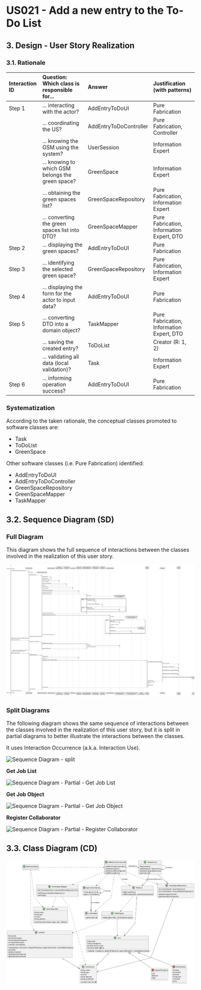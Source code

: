 # US021 - Add a new entry to the To-Do List

## 3. Design - User Story Realization

### 3.1. Rationale

| Interaction ID | Question: Which class is responsible for...           | Answer                 | Justification (with patterns)             |
|:---------------|:------------------------------------------------------|:-----------------------|:------------------------------------------|
| Step 1  		     | 	... interacting with the actor?                      | AddEntryToDoUI         | Pure Fabrication                          |
|                | ... coordinating the US?                              | AddEntryToDoController | Pure Fabrication, Controller              |
|                | ... knowing the GSM using the system?                 | UserSession            | Information Expert                        |
|                | ... knowing to which GSM belongs the green space?     | GreenSpace             | Information Expert                        |
| 			  		        | 	... obtaining the green spaces list?                 | GreenSpaceRepository   | Pure Fabrication, Information Expert      |
|                | ... converting the green spaces list into DTO?        | GreenSpaceMapper       | Pure Fabrication, Information Expert, DTO |
| Step 2  		     | ... displaying the green spaces?						                | AddEntryToDoUI         | Pure Fabrication                          |
| Step 3  		     | 	... identifying the selected green space?            | GreenSpaceRepository   | Pure Fabrication, Information Expert      |
| Step 4  		     | 	... displaying the form for the actor to input data? | AddEntryToDoUI         | Pure Fabrication                          |
| Step 5  		     | 	... converting DTO into a domain object?             | TaskMapper             | Pure Fabrication, Information Expert, DTO |
|                | ... saving the created entry?                         | ToDoList               | Creator (R: 1, 2)                         |
|                | ... validating all data (local validation)?           | Task                   | Information Expert                        |
| Step 6  		     | 	... informing operation success? 	                   | AddEntryToDoUI         | Pure Fabrication                          |

### Systematization ##

According to the taken rationale, the conceptual classes promoted to software classes are:

* Task
* ToDoList
* GreenSpace

Other software classes (i.e. Pure Fabrication) identified:

* AddEntryToDoUI
* AddEntryToDoController
* GreenSpaceRepository
* GreenSpaceMapper
* TaskMapper


## 3.2. Sequence Diagram (SD)

### Full Diagram

This diagram shows the full sequence of interactions between the classes involved in the realization of this user story.

![Sequence Diagram - Full](svg/us021-sequence-diagram-full.svg)

### Split Diagrams

The following diagram shows the same sequence of interactions between the classes involved in the realization of this user story, but it is split in partial diagrams to better illustrate the interactions between the classes.

It uses Interaction Occurrence (a.k.a. Interaction Use).

![Sequence Diagram - split](svg/us003-sequence-diagram-split.svg)

**Get Job List**

![Sequence Diagram - Partial - Get Job List](svg/us003-sequence-diagram-partial-get-job-list.svg)

**Get Job Object**

![Sequence Diagram - Partial - Get Job Object](svg/us003-sequence-diagram-partial-get-job-object.svg)

**Register Collaborator**

![Sequence Diagram - Partial - Register Collaborator](svg/us003-sequence-diagram-partial-register-collaborator.svg)

## 3.3. Class Diagram (CD)

![Class Diagram](svg/us021-class-diagram.svg)